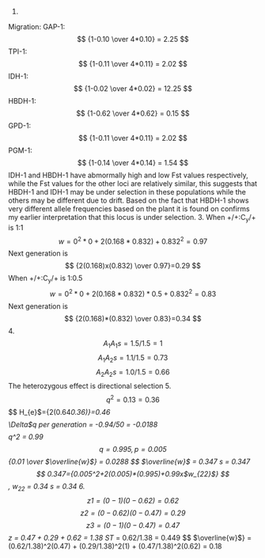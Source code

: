 1. 
Migration:
GAP-1: $$ {1-0.10 \over 4*0.10} = 2.25 $$
TPI-1: $$ {1-0.11 \over 4*0.11} = 2.02 $$
IDH-1: $$ {1-0.02 \over 4*0.02} = 12.25 $$
HBDH-1: $$ {1-0.62 \over 4*0.62} = 0.15 $$
GPD-1: $$ {1-0.11 \over 4*0.11} = 2.02 $$
PGM-1: $$ {1-0.14 \over 4*0.14} = 1.54 $$
IDH-1 and HBDH-1 have abmormally high and low Fst values respectively, while the Fst values for the other loci are relatively similar, this suggests that HBDH-1 and IDH-1 may be under selection in these populations while the others may be different due to drift.
Based on the fact that HBDH-1 shows very different allele frequencies based on the plant it is found on confirms my earlier interpretation that this locus is under selection.
3. 
When +/+:C<sub>y</sub>/+ is 1:1 $$ w={0^2*0+2(0.168*0.832)+0.832^2}=0.97 $$ Next generation is $$ {2(0.168)x(0.832) \over 0.97}=0.29 $$
When +/+:C<sub>y</sub>/+ is 1:0.5 $$ w={0^2*0+2(0.168*0.832)*0.5+0.832^2}=0.83 $$ Next generation is $$ {2(0.168)*(0.832) \over 0.83}=0.34 $$
4.
$$ A_{1}A_{1} s=1.5/1.5 = 1 $$
$$ A_{1}A_{2} s=1.1/1.5 = 0.73 $$
$$ A_{2}A_{2} s=1.0/1.5 = 0.66 $$
The heterozygous effect is directional selection
5.
$$ q^2 = 0.13 = 0.36 $$
$$ H_{e}$={2(0.64*0.36)}=0.46 $$
$$\Delta$q per generation = -0.94/50 = -0.0188 $$
$$ q^2 = 0.99 $$ q = 0.995, p = 0.005 
$$ {0.01 \over $\overline{w}$} = 0.0288 $$ $\overline{w}$ = 0.347
s = 0.347
$$ 0.347={0.005^2+2(0.005)*(0.995)+0.99x$w_{22}$} $$, $w_{22}$ = 0.34
s = 0.34
6.
$$ z1 = (0-1)(0-0.62) = 0.62 $$
$$ z2 = (0-0.62)(0-0.47) = 0.29 $$
$$ z3 = (0-1)(0-0.47) = 0.47 $$
z = 0.47 + 0.29 + 0.62 = 1.38
ST* = 0.62/1.38 = 0.449
$$ $\overline{w}$} = (0.62/1.38)^2(0.47) + (0.29/1.38)^2(1) + (0.47/1.38)^2(0.62) = 0.18



